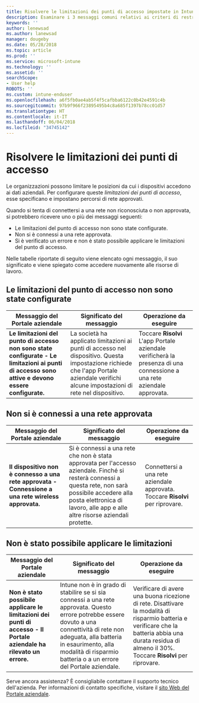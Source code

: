 ```yaml
---
title: Risolvere le limitazioni dei punti di accesso impostate in Intune
description: Esaminare i 3 messaggi comuni relativi ai criteri di restrizione dei punti di accesso di Intune e scoprire come risolverli
keywords: ''
author: lenewsad
ms.author: lanewsad
manager: dougeby
ms.date: 05/28/2018
ms.topic: article
ms.prod: ''
ms.service: microsoft-intune
ms.technology: ''
ms.assetid: ''
searchScope:
- User help
ROBOTS: ''
ms.custom: intune-enduser
ms.openlocfilehash: a6f5fb0ae4ab5f4f5cafbba6122c0b42e4591c4b
ms.sourcegitcommit: 97b9f966f23895495b4c8a685f1397b78cc01d57
ms.translationtype: HT
ms.contentlocale: it-IT
ms.lasthandoff: 06/04/2018
ms.locfileid: "34745142"
---
```

# <a name="resolve-access-point-restrictions"></a>Risolvere le limitazioni dei punti di accesso

Le organizzazioni possono limitare le posizioni da cui i dispositivi accedono ai dati aziendali.
Per configurare queste *limitazioni dei punti di accesso*, esse specificano e impostano percorsi di rete approvati.  

Quando si tenta di connettersi a una rete non riconosciuta o non approvata, si potrebbero ricevere uno o più dei messaggi seguenti:

* Le limitazioni del punto di accesso non sono state configurate.
* Non si è connessi a una rete approvata.
* Si è verificato un errore e non è stato possibile applicare le limitazioni del punto di accesso.

 Nelle tabelle riportate di seguito viene elencato ogni messaggio, il suo significato e viene spiegato come accedere nuovamente alle risorse di lavoro.

## <a name="access-point-restrictions-not-set-up"></a>Le limitazioni del punto di accesso non sono state configurate  
| Messaggio del Portale aziendale | Significato del messaggio | Operazione da eseguire                                                               
|------------------------|--------------------------|--------------------------|
| **Le limitazioni del punto di accesso non sono state configurate - Le limitazioni ai punti di accesso sono attive e devono essere configurate.** | La società ha applicato limitazioni ai punti di accesso nel dispositivo. Questa impostazione richiede che l'app Portale aziendale verifichi alcune impostazioni di rete nel dispositivo. | Toccare **Risolvi** L'app Portale aziendale verificherà la presenza di una connessione a una rete aziendale approvata. |

## <a name="not-connected-to-an-approved-network"></a>Non si è connessi a una rete approvata  

| Messaggio del Portale aziendale | Significato del messaggio | Operazione da eseguire                                                                   
|------------------------|-----------------------------------|--------------------------|
| **Il dispositivo non è connesso a una rete approvata - Connessione a una rete wireless approvata.** | Si è connessi a una rete che non è stata approvata per l'accesso aziendale. Finché si resterà connessi a questa rete, non sarà possibile accedere alla posta elettronica di lavoro, alle app e alle altre risorse aziendali protette. | Connettersi a una rete aziendale approvata. Toccare **Risolvi** per riprovare. |

## <a name="restrictions-couldnt-be-enforced"></a>Non è stato possibile applicare le limitazioni  

| Messaggio del Portale aziendale | Significato del messaggio | Operazione da eseguire                                                                      
|------------------------|-----------------------------------|--------------------------|
| **Non è stato possibile applicare le limitazioni dei punti di accesso - Il Portale aziendale ha rilevato un errore.** | Intune non è in grado di stabilire se si sia connessi a una rete approvata. Questo errore potrebbe essere dovuto a una connettività di rete non adeguata, alla batteria in esaurimento, alla modalità di risparmio batteria o a un errore del Portale aziendale. | Verificare di avere una buona ricezione di rete. Disattivare la modalità di risparmio batteria e verificare che la batteria abbia una durata residua di almeno il 30%. Toccare **Risolvi** per riprovare. 

Serve ancora assistenza? È consigliabile contattare il supporto tecnico dell'azienda. Per informazioni di contatto specifiche, visitare il [sito Web del Portale aziendale](https://portal.manage.microsoft.com/#HelpDeskDialog).
